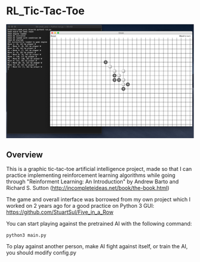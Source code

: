 # RL_Tic-Tac-Toe

![Gameplay Example](https://raw.githubusercontent.com/StuartSul/Five_in_a_Row/master/sample/MainScreen.png)

## Overview
This is a graphic tic-tac-toe artificial intelligence project, made so that I can practice implementing reinforcement learning algorithms while going through "Reinforment Learning: An Introduction" by Andrew Barto and Richard S. Sutton (http://incompleteideas.net/book/the-book.html)

The game and overall interface was borrowed from my own project which I worked on 2 years ago for a good practice on Python 3 GUI: https://github.com/StuartSul/Five_in_a_Row

You can start playing against the pretrained AI with the following command:
```
python3 main.py
```

To play against another person, make AI fight against itself, or train the AI, you should modify config.py
